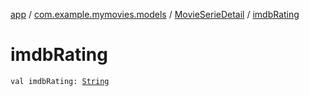[app](../../index.md) / [com.example.mymovies.models](../index.md) / [MovieSerieDetail](index.md) / [imdbRating](./imdb-rating.md)

# imdbRating

`val imdbRating: `[`String`](https://kotlinlang.org/api/latest/jvm/stdlib/kotlin/-string/index.html)